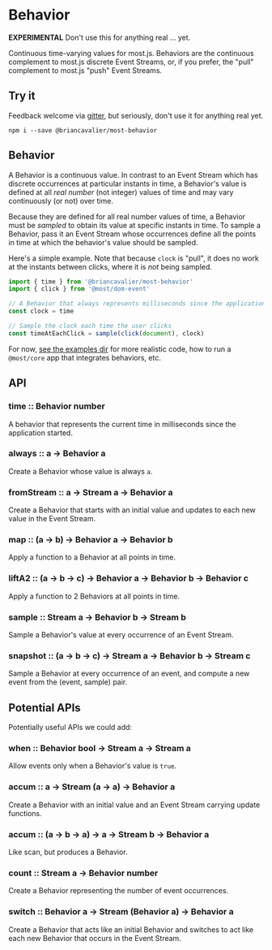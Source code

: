 # Behavior

**EXPERIMENTAL** Don't use this for anything real ... yet.

Continuous time-varying values for most.js.  Behaviors are the continuous complement to most.js discrete Event Streams, or, if you prefer, the "pull" complement to most.js "push" Event Streams.

## Try it

Feedback welcome via [gitter](https://gitter.im/cujojs/most), but seriously, don't use it for anything real yet.

```
npm i --save @briancavalier/most-behavior
```

## Behavior

A Behavior is a continuous value.  In contrast to an Event Stream which has discrete occurrences at particular instants in time, a Behavior's value is defined at all *real number* (not integer) values of time and may vary continuously (or not) over time.

Because they are defined for all real number values of time, a Behavior must be *sampled* to obtain its value at specific instants in time.  To sample a Behavior, pass it an Event Stream whose occurrences define all the points in time at which the behavior's value should be sampled.

Here's a simple example.  Note that because `clock` is "pull", it does no work at the instants between clicks, where it is *not* being sampled.

```js
import { time } from '@briancavalier/most-behavior'
import { click } from '@most/dom-event'

// A Behavior that always represents milliseconds since the application started
const clock = time

// Sample the clock each time the user clicks
const timeAtEachClick = sample(click(document), clock)
```

For now, [see the examples dir](examples) for more realistic code, how to run a `@most/core` app that integrates behaviors, etc.

## API

### time :: Behavior number

A behavior that represents the current time in milliseconds since the application started.

### always :: a &rarr; Behavior a

Create a Behavior whose value is always `a`.

### fromStream :: a &rarr; Stream a &rarr; Behavior a

Create a Behavior that starts with an initial value and updates to each new value in the Event Stream.

### map :: (a &rarr; b) &rarr; Behavior a &rarr; Behavior b

Apply a function to a Behavior at all points in time.

### liftA2 :: (a &rarr; b &rarr; c) &rarr; Behavior a &rarr; Behavior b &rarr; Behavior c

Apply a function to 2 Behaviors at all points in time.

### sample :: Stream a &rarr; Behavior b &rarr; Stream b

Sample a Behavior's value at every occurrence of an Event Stream.

### snapshot :: (a &rarr; b &rarr; c) &rarr; Stream a &rarr; Behavior b &rarr; Stream c

Sample a Behavior at every occurrence of an event, and compute a new event from the (event, sample) pair.

## Potential APIs

Potentially useful APIs we could add:

### when :: Behavior bool &rarr; Stream a &rarr; Stream a

Allow events only when a Behavior's value is `true`.

### accum :: a &rarr; Stream (a &rarr; a) &rarr; Behavior a

Create a Behavior with an initial value and an Event Stream carrying update functions.

### accum :: (a &rarr; b &rarr; a) &rarr; a &rarr; Stream b &rarr; Behavior a

Like scan, but produces a Behavior.

### count :: Stream a &rarr; Behavior number

Create a Behavior representing the number of event occurrences.

### switch :: Behavior a &rarr; Stream (Behavior a) &rarr; Behavior a

Create a Behavior that acts like an initial Behavior and switches to act like each new Behavior that occurs in the Event Stream.
